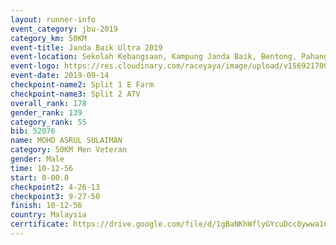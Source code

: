 ```yaml
---
layout: runner-info 
event_category: jbu-2019 
category_km: 50KM 
event-title: Janda Baik Ultra 2019
event-location: Sekolah Kebangsaan, Kampung Janda Baik, Bentong, Pahang, Malaysia 
event-logo: https://res.cloudinary.com/raceyaya/image/upload/v1569217009/logo/janda-baik_vch1pc.jpg 
event-date: 2019-09-14 
checkpoint-name2: Split 1 E Farm 
checkpoint-name3: Split 2 ATV 
overall_rank: 178
gender_rank: 139
category_rank: 55
bib: 52076
name: MOHD ASRUL SULAIMAN
category: 50KM Men Veteran
gender: Male
time: 10-12-56
start: 0-00.0
checkpoint2: 4-26-13
checkpoint3: 9-27-50
finish: 10-12-56
country: Malaysia
cerrtificate: https://drive.google.com/file/d/1gBaNKhWflyGYcuDcc0ywwa16tPQ6U1SM/view?usp=sharing
---
```

